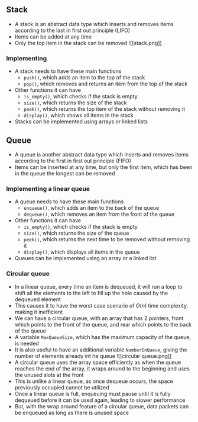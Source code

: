 ## Stack
- A stack is an abstract data type which inserts and removes items according to the last in first out principle (LIFO)
- Items can be added at any time
- Only the top item in the stack can be removed
![[stack.png]]
### Implementing
- A stack needs to have these main functions
	- `push()`, which adds an item to the top of the stack
	- `pop()`, which removes and returns an item from the top of the stack
- Other functions it can have
	- `is_empty()`, which checks if the stack is empty
	- `size()`, which returns the size of the stack
	- `peek()`, which returns the top item of the stack without removing it
	- `display()`, which shows all items in the stack
- Stacks can be implemented using arrays or linked lists
## Queue
- A queue is another abstract data type which inserts and removes items according to the first in first out principle (FIFO)
- Items can be inserted at any time, but only the first item, which has been in the queue the longest can be removed
### Implementing a linear queue
- A queue needs to have these main functions
	- `enqueue()`, which adds an item to the back of the queue
	- `dequeue()`, which removes an item from the front of the queue
- Other functions it can have
	- `is_empty()`, which checks if the stack is empty
	- `size()`, which returns the size of the queue
	- `peek()`, which returns the next time to be removed without removing it
	- `display()`, which displays all items in the queue
- Queues can be implemented using an array or a linked list
### Circular queue
- In a linear queue, every time an item is dequeued, it will run a loop to shift all the elements to the left to fill up the hole caused by the dequeued element
- This causes it to have the worst case scenario of $O(n)$ time complexity, making it inefficient
- We can have a circular queue, with an array that has 2 pointers, front which points to the front of the queue, and rear which points to the back of the queue
- A variable `MaxQueueSize`, which has the maximum capacity of the queue, is needed
- It is also useful to have an additional variable `NumberInQueue`, giving the number of elements already int he queue
![[circular queue.png]]
- A circular queue uses the array space efficiently as when the queue reaches the end of the array, it wraps around to the beginning and uses the unused slots at the front
- This is unlike a linear queue, as once dequeue occurs, the space previously occupied cannot be utilized
- Once a linear queue is full, enqueuing must pause until it is fully dequeued before it can be used again, leading to slower performance
- But, with the wrap around feature of a circular queue, data packets can be enqueued as long as there is unused space